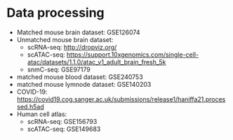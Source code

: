 # Data processing
* Matched mouse brain dataset: GSE126074
* Unmatched mouse brain dataset: 
    * scRNA-seq: http://dropviz.org/
    * scATAC-seq: https://support.10xgenomics.com/single-cell-atac/datasets/1.1.0/atac_v1_adult_brain_fresh_5k
    * snmC-seq: GSE97179
* matched mouse blood dataset: GSE240753
* matched mouse lymnode dataset: GSE140203
* COVID-19: https://covid19.cog.sanger.ac.uk/submissions/release1/haniffa21.processed.h5ad
* Human cell atlas: 
    * scRNA-seq: GSE156793
    * scATAC-seq: GSE149683